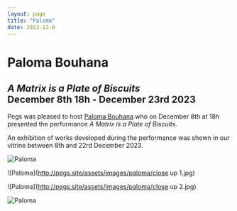 ```yaml
---
layout: page
title: "Paloma"
date: 2023-12-8
---
```


# Paloma Bouhana

## *A Matrix is a Plate of Biscuits*<br/>December 8th 18h - December 23rd 2023

Pegs was pleased to host [Paloma Bouhana](https://palomabouhana.com/) who on December 8th at 18h presented the performance *A Matrix is a Plate of Biscuits*.

An exhibition of works developed during the performance was shown in our vitrine between 8th and 22rd December 2023.

![Paloma](http://pegs.site/assets/images/paloma/performance.jpg)

![Paloma](http://pegs.site/assets/images/paloma/close up 1.jpg)

![Paloma](http://pegs.site/assets/images/paloma/close up 2.jpg)

![Paloma](http://pegs.site/assets/images/paloma/Exterior.jpg)
